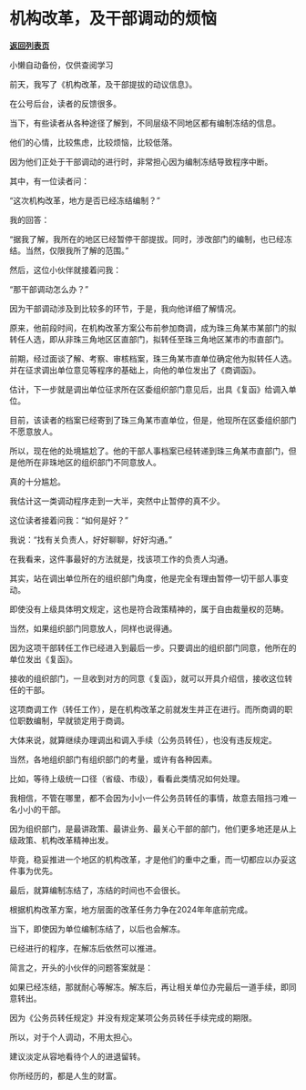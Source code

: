 # 机构改革，及干部调动的烦恼

[**返回列表页**](/gzh/费曼的小茶馆)

小懒自动备份，仅供查阅学习

前天，我写了《机构改革，及干部提拔的动议信息》。

  

在公号后台，读者的反馈很多。

  

当下，有些读者从各种途径了解到，不同层级不同地区都有编制冻结的信息。

  

他们的心情，比较焦虑，比较烦恼，比较低落。

  

因为他们正处于干部调动的进行时，非常担心因为编制冻结导致程序中断。

  

其中，有一位读者问：

  

“这次机构改革，地方是否已经冻结编制？”

  

我的回答：

  

“据我了解，我所在的地区已经暂停干部提拔。同时，涉改部门的编制，也已经冻结。当然，仅限我所了解的范围。”

  

然后，这位小伙伴就接着问我：

  

“那干部调动怎么办？”

  

因为干部调动涉及到比较多的环节，于是，我向他详细了解情况。

  

原来，他前段时间，在机构改革方案公布前参加商调，成为珠三角某市某部门的拟转任人选，即从非珠三角地区区直部门，拟转任至珠三角地区某市的市直部门。

  

前期，经过面谈了解、考察、审核档案，珠三角某市直单位确定他为拟转任人选。并在征求调出单位意见等程序的基础上，向他的单位发出了《商调函》。

  

估计，下一步就是调出单位征求所在区委组织部门意见后，出具《复函》给调入单位。

  

目前，该读者的档案已经寄到了珠三角某市直单位，但是，他现所在区委组织部门不愿意放人。

  

所以，现在他的处境尴尬了。他的干部人事档案已经转递到珠三角某市直部门，但是他所在非珠地区的组织部门不同意放人。

  

真的十分尴尬。

  

我估计这一类调动程序走到一大半，突然中止暂停的真不少。

  

这位读者接着问我：“如何是好？”

  

我说：“找有关负责人，好好聊聊，好好沟通。”

  

在我看来，这件事最好的方法就是，找该项工作的负责人沟通。

  

其实，站在调出单位所在的组织部门角度，他是完全有理由暂停一切干部人事变动。

  

即使没有上级具体明文规定，这也是符合政策精神的，属于自由裁量权的范畴。

  

当然，如果组织部门同意放人，同样也说得通。

  

因为这项干部转任工作已经进入到最后一步。只要调出的组织部门同意，他所在的单位发出《复函》。

  

接收的组织部门，一旦收到对方的同意《复函》，就可以开具介绍信，接收这位转任的干部。

  

这项商调工作（转任工作），是在机构改革之前就发生并正在进行。而所商调的职位职数编制，早就锁定用于商调。

  

大体来说，就算继续办理调出和调入手续（公务员转任），也没有违反规定。

  

当然，各地组织部门有组织部门的考量，或许有各种因素。

  

比如，等待上级统一口径（省级、市级），看看此类情况如何处理。

  

我相信，不管在哪里，都不会因为小小一件公务员转任的事情，故意去阻挡刁难一名小小的干部。

  

因为组织部门，是最讲政策、最讲业务、最关心干部的部门，他们更多地还是从上级政策、机构改革精神出发。

  

毕竟，稳妥推进一个地区的机构改革，才是他们的重中之重，而一切都应以办妥这件事为优先。

  

最后，就算编制冻结了，冻结的时间也不会很长。

  

根据机构改革方案，地方层面的改革任务力争在2024年年底前完成。

  

当下，即使因为单位编制冻结了，以后也会解冻。

  

已经进行的程序，在解冻后依然可以推进。

  

简言之，开头的小伙伴的问题答案就是：

  

如果已经冻结，那就耐心等解冻。解冻后，再让相关单位办完最后一道手续，即同意转出。

  

因为《公务员转任规定》并没有规定某项公务员转任手续完成的期限。

  

所以，对于个人调动，不用太担心。

  

建议淡定从容地看待个人的进退留转。

  

你所经历的，都是人生的财富。

